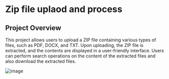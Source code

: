 # Zip file uplaod and process

## Project Overview
This project allows users to upload a ZIP file containing various types of files, such as PDF, DOCX, and TXT. Upon uploading, the ZIP file is extracted, and the contents are displayed in a user-friendly interface. Users can perform search operations on the content of the extracted files and also download the extracted files.

![image](https://github.com/user-attachments/assets/606af9b2-c59e-4dba-aa9a-58e87cd916e1)
